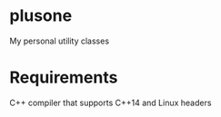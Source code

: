 # plusone

My personal utility classes

# Requirements

C++ compiler that supports C++14 and Linux headers
